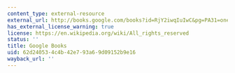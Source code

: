 ```yaml
---
content_type: external-resource
external_url: http://books.google.com/books?id=RjY2iwqIuIwC&pg=PA31=onepage
has_external_license_warning: true
license: https://en.wikipedia.org/wiki/All_rights_reserved
status: ''
title: Google Books
uid: 62d24053-4c4b-42e7-93a6-9d09152b9e16
wayback_url: ''
---
```


